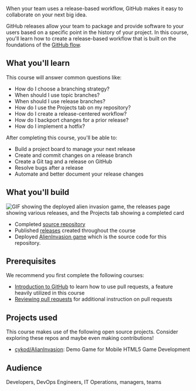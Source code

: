 When your team uses a release-based workflow, GitHub makes it easy to collaborate on your next big idea.

GitHub releases allow your team to package and provide software to your users based on a specific point in the history of your project. In this course, you'll learn how to create a release-based workflow that is built on the foundations of the [GitHub flow](https://guides.github.com/introduction/flow/).

## What you'll learn

This course will answer common questions like:
- How do I choose a branching strategy?
- When should I use topic branches?
- When should I use release branches?
- How do I use the Projects tab on my repository?
- How do I create a release-centered workflow?
- How do I backport changes for a prior release?
- How do I implement a hotfix? 

After completing this course, you'll be able to:

- Build a project board to manage your next release
- Create and commit changes on a release branch
- Create a Git tag and a release on GitHub
- Resolve bugs after a release
- Automate and better document your release changes

## What you'll build

![GIF showing the deployed alien invasion game, the releases page showing various releases, and the Projects tab showing a completed card](https://user-images.githubusercontent.com/16547949/75803267-2ce00d00-5d4c-11ea-97b5-f667ebc1a21d.gif)

- Completed [source repository](https://github.com/githubtraining/release-based-workflow-demo/)
- Published [releases](https://github.com/githubtraining/release-based-workflow-demo/releases) created throughout the course
- Deployed [AlienInvasion game](https://githubtraining.github.io/release-based-workflow-demo/) which is the source code for this repository. 

## Prerequisites

We recommend you first complete the following courses:
- [Introduction to GitHub](https://lab.github.com/githubtraining/introduction-to-github) to learn how to use pull requests, a feature heavily utilized in this course
- [Reviewing pull requests](https://lab.github.com/githubtraining/reviewing-pull-requests) for additional instruction on pull requests

## Projects used

This course makes use of the following open source projects. Consider exploring these repos and maybe even making contributions!

- [cykod/AlianInvasion](https://github.com/cykod/AlienInvasion): Demo Game for Mobile HTML5 Game Development

## Audience
Developers, DevOps Engineers, IT Operations, managers, teams